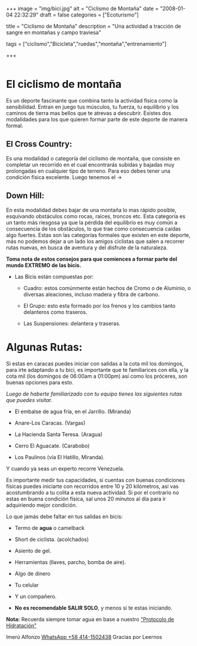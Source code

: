 +++
image = "img/bici.jpg" 
alt = "Ciclismo de Montaña" 
date = "2008-01-04 22:32:29"
draft = false 
categories = ["Ecoturismo"]

title = "Ciclismo de Montaña" 
description = "Una actividad a tracción de sangre en montañas y campo traviesa" 

tags = ["ciclismo","Bicicleta","ruedas","montaña","entrenamiento"]

+++

![]()

# El ciclismo de montaña
Es un deporte fascinante que combina tanto la actividad física como la sensibilidad. Entran en juego tus músculos, tu fuerza, tu equilibrio y los caminos de tierra mas bellos que te atrevas a descubrír. Existes dos modalidades para los que quieren formar parte de este deporte de manera formal.
 
## El Cross Country:
Es una modalidad o categoría del ciclismo de montaña, que consiste en completar un recorrido en el cual encontrarás subidas y bajadas muy prolongadas en cualquier tipo de terreno. Para eso debes tener una condición física excelente. Luego tenemos el ->

## Down Hill:
En esta modalidad debes bajar de una montaña lo mas rápido posible, esquivando obstáculos como rocas, raíces, troncos etc.  Esta categoría es un tanto más riesgosa ya que la pérdida del equilibrio es muy común a consecuencia de los obstáculos, lo que trae como consecuencia caidas algo fuertes.  Estas son las categorías formales que existen en este deporte, más no podemos dejar a un lado los amigos ciclistas que salen a recorrer rutas nuevas, en busca de aventura y del disfrute de la naturaleza.

**Toma nota de estos consejos para que comiences a formar parte del mundo EXTREMO de las bicis.** 

- Las Bicis están compuestas por:

    - Cuadro: estos comúnmente están hechos de Cromo o de Aluminio, o diversas aleaciones, incluso madera y fibra de carbono.

    - El Grupo: esto esta formado por los frenos y los cambios tanto delanteros como traseros.

    - Las Suspensiones: delantera y traseras. 

# Algunas Rutas:
Si estas en caracas puedes iniciar con salidas a la cota mil los domingos, para irte adaptando a tu bici, es importante que te familiarices con ella, y la cota mil (los domingos de 06:00am a 01:00pm) así como los próceres, son buenas opciones para esto. 

*Luego de haberte familiarizado con tu equipo tienes las siguientes rutas que puedes visitar.*

- El embalse de agua fría,  en el Jarrillo. (Miranda)

- Anare-Los Caracas. (Vargas)

- La Hacienda Santa Teresa. (Aragua)

- Cerro El Aguacate. (Carabobo)

- Los Paulinos (vía El Hatillo, Miranda).

Y cuando ya seas un experto recorre Venezuela. 

Es importante medir tus capacidades, si cuentas con buenas condiciones físicas puedes iniciarte con recorridos entre 10 y 20 kilómetros, así vas acostumbrando a tu colita a esta nueva actividad. Si por el contrario no estas en buena condición física, sal unos 20 minutos al día para ir adquiriendo mejor condición. 

Lo que jamás debe faltar en tus salidas en bicis: 

- Termo de **agua** o camelback

- Short de ciclista. (acolchados)

- Asiento de gel.

- Herramientas (llaves, parcho, bomba de aire).

- Algo de dinero

- Tu celular

- Y un compañero.

- **No es recomendable SALIR SOLO**, y menos si te estas iniciando. 

**Nota:** Recuerda siempre tomar agua en base a nuestro ["Protocolo de Hidratación"](/post/protocolo-de-hidratacion/)

Imerú Alfonzo [WhatsApp +58 414-1502438](https://wa.me/584141502438)
Gracias por Leernos


